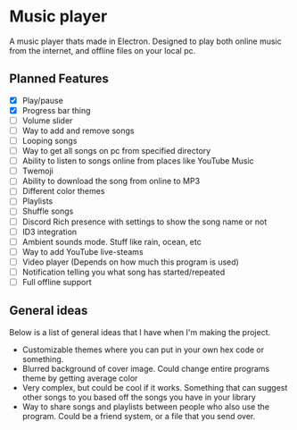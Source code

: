 # Music player
A music player thats made in Electron. Designed to play both online music from the internet, and offline files on your local pc.

## Planned Features
- [x] Play/pause
- [x] Progress bar thing
- [ ] Volume slider
- [ ] Way to add and remove songs
- [ ] Looping songs
- [ ] Way to get all songs on pc from specified directory
- [ ] Ability to listen to songs online from places like YouTube Music
- [ ] Twemoji
- [ ] Ability to download the song from online to MP3
- [ ] Different color themes
- [ ] Playlists
- [ ] Shuffle songs
- [ ] Discord Rich presence with settings to show the song name or not
- [ ] ID3 integration
- [ ] Ambient sounds mode. Stuff like rain, ocean, etc
- [ ] Way to add YouTube live-steams
- [ ] Video player (Depends on how much this program is used)
- [ ] Notification telling you what song has started/repeated
- [ ] Full offline support

## General ideas
Below is a list of general ideas that I have when I'm making the project.
- Customizable themes where you can put in your own hex code or something.
- Blurred background of cover image. Could change entire programs theme by getting average color
- Very complex, but could be cool if it works. Something that can suggest other songs to you based off the songs you have in your library
- Way to share songs and playlists between people who also use the program. Could be a friend system, or a file that you send over.